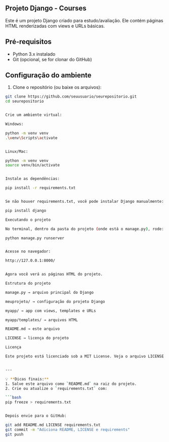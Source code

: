 ## Projeto Django - Courses

Este é um projeto Django criado para estudo/avaliação. Ele contém páginas HTML renderizadas com views e URLs básicas.

## Pré-requisitos

- Python 3.x instalado
- Git (opcional, se for clonar do GitHub)

## Configuração do ambiente

1. Clone o repositório (ou baixe os arquivos):

```bash
git clone https://github.com/seuusuario/seurepositorio.git
cd seurepositorio


Crie um ambiente virtual:

Windows:

python -m venv venv
.\venv\Scripts\activate


Linux/Mac:

python -m venv venv
source venv/bin/activate


Instale as dependências:

pip install -r requirements.txt


Se não houver requirements.txt, você pode instalar Django manualmente:

pip install django

Executando o projeto

No terminal, dentro da pasta do projeto (onde está o manage.py), rode:

python manage.py runserver


Acesse no navegador:

http://127.0.0.1:8000/


Agora você verá as páginas HTML do projeto.

Estrutura do projeto

manage.py → arquivo principal do Django

meuprojeto/ → configuração do projeto Django

myapp/ → app com views, templates e URLs

myapp/templates/ → arquivos HTML

README.md → este arquivo

LICENSE → licença do projeto

Licença

Este projeto está licenciado sob a MIT License. Veja o arquivo LICENSE para mais detalhes.


---

💡 **Dicas finais:**
1. Salve este arquivo como `README.md` na raiz do projeto.  
2. Crie ou atualize o `requirements.txt` com:

```bash
pip freeze > requirements.txt


Depois envie para o GitHub:

git add README.md LICENSE requirements.txt
git commit -m "Adiciona README, LICENSE e requirements"
git push